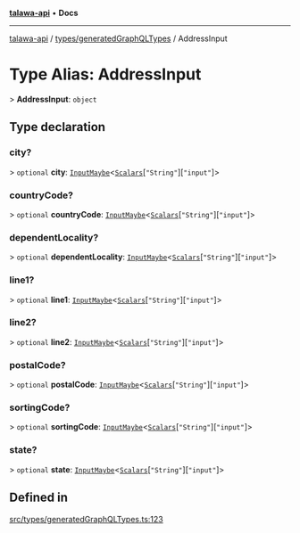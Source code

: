 [**talawa-api**](../../../README.md) • **Docs**

***

[talawa-api](../../../modules.md) / [types/generatedGraphQLTypes](../README.md) / AddressInput

# Type Alias: AddressInput

\> **AddressInput**: `object`

## Type declaration

### city?

\> `optional` **city**: [`InputMaybe`](InputMaybe.md)\<[`Scalars`](Scalars.md)\[`"String"`\]\[`"input"`\]\>

### countryCode?

\> `optional` **countryCode**: [`InputMaybe`](InputMaybe.md)\<[`Scalars`](Scalars.md)\[`"String"`\]\[`"input"`\]\>

### dependentLocality?

\> `optional` **dependentLocality**: [`InputMaybe`](InputMaybe.md)\<[`Scalars`](Scalars.md)\[`"String"`\]\[`"input"`\]\>

### line1?

\> `optional` **line1**: [`InputMaybe`](InputMaybe.md)\<[`Scalars`](Scalars.md)\[`"String"`\]\[`"input"`\]\>

### line2?

\> `optional` **line2**: [`InputMaybe`](InputMaybe.md)\<[`Scalars`](Scalars.md)\[`"String"`\]\[`"input"`\]\>

### postalCode?

\> `optional` **postalCode**: [`InputMaybe`](InputMaybe.md)\<[`Scalars`](Scalars.md)\[`"String"`\]\[`"input"`\]\>

### sortingCode?

\> `optional` **sortingCode**: [`InputMaybe`](InputMaybe.md)\<[`Scalars`](Scalars.md)\[`"String"`\]\[`"input"`\]\>

### state?

\> `optional` **state**: [`InputMaybe`](InputMaybe.md)\<[`Scalars`](Scalars.md)\[`"String"`\]\[`"input"`\]\>

## Defined in

[src/types/generatedGraphQLTypes.ts:123](https://github.com/PalisadoesFoundation/talawa-api/blob/7fc9f13527dc6ead651f268e58527dcc279b95bc/src/types/generatedGraphQLTypes.ts#L123)
